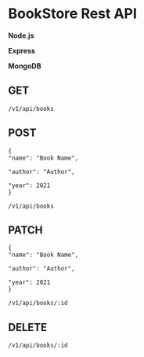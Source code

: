 # BookStore Rest API
**Node.js**

**Express**

**MongoDB**

## GET
````
/v1/api/books
````
## POST
````
{
"name": "Book Name",

"author": "Author",

"year": 2021
}

/v1/api/books
````
## PATCH 
````
{
"name": "Book Name",

"author": "Author",

"year": 2021
}

/v1/api/books/:id
````
## DELETE 
````
/v1/api/books/:id
````
